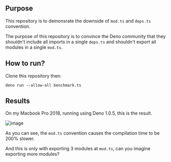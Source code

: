 ## Purpose
This repository is to demonsrate the downside of `mod.ts` and `deps.ts` convention.  

The purpose of this repository is to convince the Deno community that they shouldn't include all imports in a single `deps.ts` and shouldn't export all modules in a single `mod.ts`.

## How to run?
Clone this repository then:
```
deno run --allow-all benchmark.ts
```

## Results
On my Macbook Pro 2018, running using Deno 1.0.5, this is the result.

![image](https://user-images.githubusercontent.com/23183656/84122691-6cb14180-aa6b-11ea-8731-b5345ac09d70.png)


As you can see, the `mod.ts` convention causes the compilation time to be 200% slower. 

And this is only with exporting 3 modules at `mod.ts`, can you imagine exporting more modules?
